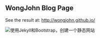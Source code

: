 ## WongJohn Blog Page

See the result at: http://wongjohn.github.io/

![使用Jekyll和Bootstrap，创建一个静态网站](/images/jekyll-blog.png)